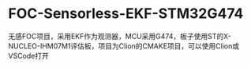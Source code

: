 # FOC-Sensorless-EKF-STM32G474
无感FOC项目，采用EKF作为观测器，MCU采用G474，板子使用ST的X-NUCLEO-IHM07M1评估板，项目为Clion的CMAKE项目，可以使用Clion或VSCode打开
